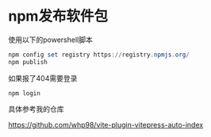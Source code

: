 # npm发布软件包

使用以下的powershell脚本

```powershell
npm config set registry https://registry.npmjs.org/
npm publish
```
如果报了404需要登录
```
npm login
```


具体参考我的仓库

https://github.com/whp98/vite-plugin-vitepress-auto-index

